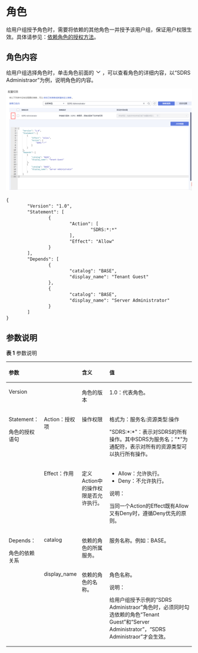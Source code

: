 # 角色<a name="iam_01_0601"></a>

给用户组授予角色时，需要将依赖的其他角色一并授予该用户组，保证用户权限生效。具体请参见：[依赖角色的授权方法](依赖角色的授权方法.md)。

## 角色内容<a name="zh-cn_topic_0165687178_section9359105292516"></a>

给用户组选择角色时，单击角色前面的![](figures/zh-cn_image_0171335316.png)，可以查看角色的详细内容，以“SDRS Administraor”为例，说明角色的内容。

![](figures/zh-cn_image_0216809832.png)

```
{
        "Version": "1.0",
        "Statement": [
                {
                        "Action": [
                                "SDRS:*:*"
                        ],
                        "Effect": "Allow"
                }
        ],
        "Depends": [
                {
                        "catalog": "BASE",
                        "display_name": "Tenant Guest"
                },
                {
                        "catalog": "BASE",
                        "display_name": "Server Administrator"
                }
        ]
}
```

## 参数说明<a name="zh-cn_topic_0165687178_section1057124415300"></a>

**表 1**  参数说明

<a name="table263109993745"></a>
<table><thead align="left"><tr id="row5964380593745"><th class="cellrowborder" colspan="2" valign="top" id="mcps1.2.5.1.1"><p id="p3840680793745"><a name="p3840680793745"></a><a name="p3840680793745"></a>参数</p>
</th>
<th class="cellrowborder" valign="top" id="mcps1.2.5.1.2"><p id="p2394366493745"><a name="p2394366493745"></a><a name="p2394366493745"></a>含义</p>
</th>
<th class="cellrowborder" valign="top" id="mcps1.2.5.1.3"><p id="p6038866693745"><a name="p6038866693745"></a><a name="p6038866693745"></a>值</p>
</th>
</tr>
</thead>
<tbody><tr id="row33603866145041"><td class="cellrowborder" colspan="2" valign="top" headers="mcps1.2.5.1.1 "><p id="p6202570314511"><a name="p6202570314511"></a><a name="p6202570314511"></a>Version</p>
</td>
<td class="cellrowborder" valign="top" headers="mcps1.2.5.1.2 "><p id="zh-cn_topic_0171219944_p5802604114511"><a name="zh-cn_topic_0171219944_p5802604114511"></a><a name="zh-cn_topic_0171219944_p5802604114511"></a>角色的版本</p>
</td>
<td class="cellrowborder" valign="top" headers="mcps1.2.5.1.3 "><p id="p12283164818190"><a name="p12283164818190"></a><a name="p12283164818190"></a>1.0：代表角色。</p>
</td>
</tr>
<tr id="row3390115193745"><td class="cellrowborder" rowspan="2" valign="top" width="14.2%" headers="mcps1.2.5.1.1 "><p id="p2571453445"><a name="p2571453445"></a><a name="p2571453445"></a>Statement：</p>
<p id="p4120437893745"><a name="p4120437893745"></a><a name="p4120437893745"></a>角色的授权语句</p>
</td>
<td class="cellrowborder" valign="top" width="14.280000000000001%" headers="mcps1.2.5.1.1 "><p id="p15225242142620"><a name="p15225242142620"></a><a name="p15225242142620"></a>Action：授权项</p>
</td>
<td class="cellrowborder" valign="top" width="17.25%" headers="mcps1.2.5.1.2 "><p id="p22261942112610"><a name="p22261942112610"></a><a name="p22261942112610"></a>操作权限</p>
</td>
<td class="cellrowborder" valign="top" width="54.269999999999996%" headers="mcps1.2.5.1.3 "><p id="p22471177492"><a name="p22471177492"></a><a name="p22471177492"></a>格式为：服务名:资源类型:操作</p>
<p id="p1780485644612"><a name="p1780485644612"></a><a name="p1780485644612"></a>"SDRS:*:*"：表示对SDRS的所有操作。其中SDRS为服务名；“*”为通配符，表示对所有的资源类型可以执行所有操作。</p>
</td>
</tr>
<tr id="row14410123292620"><td class="cellrowborder" valign="top" headers="mcps1.2.5.1.1 "><p id="p154997388265"><a name="p154997388265"></a><a name="p154997388265"></a>Effect：作用</p>
</td>
<td class="cellrowborder" valign="top" headers="mcps1.2.5.1.1 "><p id="p1043912593493"><a name="p1043912593493"></a><a name="p1043912593493"></a>定义Action中的操作权限是否允许执行。</p>
</td>
<td class="cellrowborder" valign="top" headers="mcps1.2.5.1.2 "><a name="ul10506203862610"></a><a name="ul10506203862610"></a><ul id="ul10506203862610"><li>Allow：允许执行。</li><li>Deny：不允许执行。</li></ul>
<div class="note" id="note273204052719"><a name="note273204052719"></a><a name="note273204052719"></a><span class="notetitle"> 说明： </span><div class="notebody"><p id="p1074104019279"><a name="p1074104019279"></a><a name="p1074104019279"></a>当同一个Action的Effect既有Allow又有Deny时，遵循Deny优先的原则。</p>
</div></div>
</td>
</tr>
<tr id="row1374963893745"><td class="cellrowborder" rowspan="2" valign="top" width="14.2%" headers="mcps1.2.5.1.1 "><p id="p3501469920235"><a name="p3501469920235"></a><a name="p3501469920235"></a>Depends：</p>
<p id="p128610994517"><a name="p128610994517"></a><a name="p128610994517"></a>角色的依赖关系</p>
</td>
<td class="cellrowborder" valign="top" width="14.280000000000001%" headers="mcps1.2.5.1.1 "><p id="p2969357393745"><a name="p2969357393745"></a><a name="p2969357393745"></a>catalog</p>
</td>
<td class="cellrowborder" valign="top" width="17.25%" headers="mcps1.2.5.1.2 "><p id="p7299184515112"><a name="p7299184515112"></a><a name="p7299184515112"></a>依赖的角色的所属服务。</p>
</td>
<td class="cellrowborder" valign="top" width="54.269999999999996%" headers="mcps1.2.5.1.3 "><p id="p250437493745"><a name="p250437493745"></a><a name="p250437493745"></a>服务名称。例如：BASE。</p>
</td>
</tr>
<tr id="row1979566093745"><td class="cellrowborder" valign="top" headers="mcps1.2.5.1.1 "><p id="p5663788193745"><a name="p5663788193745"></a><a name="p5663788193745"></a>display_name</p>
</td>
<td class="cellrowborder" valign="top" headers="mcps1.2.5.1.1 "><p id="p0173165825112"><a name="p0173165825112"></a><a name="p0173165825112"></a>依赖的角色的名称。</p>
</td>
<td class="cellrowborder" valign="top" headers="mcps1.2.5.1.2 "><p id="p1935892693745"><a name="p1935892693745"></a><a name="p1935892693745"></a>角色名称。</p>
<div class="note" id="note1885115616538"><a name="note1885115616538"></a><a name="note1885115616538"></a><span class="notetitle"> 说明： </span><div class="notebody"><p id="p19372161025415"><a name="p19372161025415"></a><a name="p19372161025415"></a>给用户组授予示例的“SDRS Administraor”角色时，必须同时勾选依赖的角色“Tenant Guest”和“Server Administrator”，“SDRS Administraor”才会生效。</p>
</div></div>
</td>
</tr>
</tbody>
</table>

